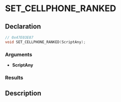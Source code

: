 # SET_CELLPHONE_RANKED

## Declaration
```cpp
// 0x47E03E87
void SET_CELLPHONE_RANKED(ScriptAny);
```

### Arguments
- **ScriptAny**

### Results

## Description
